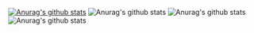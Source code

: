 [![Anurag's github stats](https://github-readme-stats.vercel.app/api?username=x-arvin)](https://github.com/anuraghazra/github-readme-stats)
![Anurag's github stats](https://github-readme-stats.vercel.app/api?username=x-arvin&hide=contribs,prs)
![Anurag's github stats](https://github-readme-stats.vercel.app/api?username=x-arvin&count_private=true)
![Anurag's github stats](https://github-readme-stats.vercel.app/api?username=x-arvin&show_icons=true)
